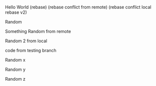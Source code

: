 Hello World (rebase) (rebase conflict from remote) (rebase conflict local rebase v2)

Random

Something Random from remote

Random 2 from local

code from testing branch

Random x

Random y

Random z
